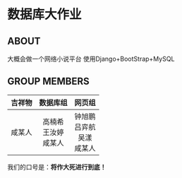# 数据库大作业

## ABOUT

大概会做一个网络小说平台
使用Django+BootStrap+MySQL

## GROUP MEMBERS

|吉祥物|数据库组|网页组|
|:---:|:---:|:---:|
|咸某人|高楠希<br>王汝婷<br>咸某人|钟旭鹏<br>吕弈航<br>吴漾<br>咸某人|

我们的口号是：**将作大死进行到底！**
